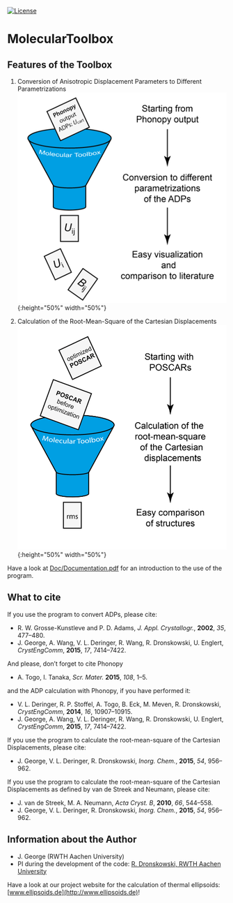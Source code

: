 [![License](https://img.shields.io/badge/License-BSD%203--Clause-blue.svg)](https://github.com/JaGeo/AtomicContributions/blob/master/LICENSE)

# MolecularToolbox

Features of the Toolbox
----------
1. Conversion of Anisotropic Displacement Parameters to Different Parametrizations
![pic](https://github.com/JaGeo/MolecularToolbox/blob/master/Doc/Piktogramm-01.png){:height="50%" width="50%"}

2. Calculation of the Root-Mean-Square of the Cartesian Displacements
![pic](https://github.com/JaGeo/MolecularToolbox/blob/master/Doc/Piktogramm-02.png){:height="50%" width="50%"}

Have a look at [Doc/Documentation.pdf](https://github.com/JaGeo/MolecularToolbox/blob/master/Doc/Documentation.pdf) for an introduction to the use of the program.

What to cite
----------
If you use the program to convert ADPs, please cite:
- R. W. Grosse-Kunstleve and P. D. Adams, *J. Appl. Crystallogr.*, **2002**, *35*, 477–480.
- J. George, A. Wang, V. L. Deringer, R. Wang, R. Dronskowski, U. Englert, *CrystEngComm*, **2015**, *17*, 7414–7422.

And please, don’t forget to cite Phonopy

- A. Togo, I. Tanaka, *Scr. Mater.* **2015**, *108*, 1–5.

and the ADP calculation with Phonopy, if you have performed it:

- V. L. Deringer, R. P. Stoffel, A. Togo, B. Eck, M. Meven, R. Dronskowski, *CrystEngComm*, **2014**, *16*, 10907–10915.
- J. George, A. Wang, V. L. Deringer, R. Wang, R. Dronskowski, U. Englert, *CrystEngComm*, **2015**, *17*, 7414–7422.

If you use the program to calculate the root-mean-square of the Cartesian Displacements, please cite:

- J. George, V. L. Deringer, R. Dronskowski, *Inorg. Chem.*, **2015**, *54*, 956–962.

If you use the program to calculate the root-mean-square of the Cartesian Displacements as defined by van de Streek and Neumann, please cite:

- J. van de Streek, M. A. Neumann, *Acta Cryst. B*, **2010**, *66*, 544–558.
- J. George, V. L. Deringer, R. Dronskowski, *Inorg. Chem.*, **2015**, *54*, 956–962.


Information about the Author
--------

- J. George (RWTH Aachen University)
- PI during the development of the code: [R. Dronskowski, RWTH Aachen University](http://www.ssc.rwth-aachen.de/)

Have a look at our project website for the calculation of thermal ellipsoids: [www.ellipsoids.de](http://www.ellipsoids.de)!

